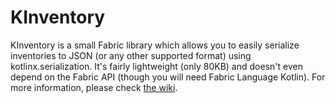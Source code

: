 # KInventory

KInventory is a small Fabric library which allows you to easily serialize inventories to JSON (or any other supported format) using kotlinx.serialization. It's fairly lightweight (only 80KB) and doesn't even depend on the Fabric API (though you will need Fabric Language Kotlin). For more information, please check [the wiki](https://github.com/CmdrNorthpaw/KInventory/wiki).
